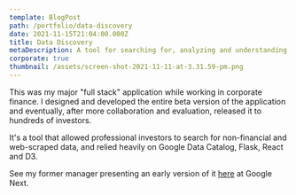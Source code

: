```yaml
---
template: BlogPost
path: /portfolio/data-discovery
date: 2021-11-15T21:04:00.000Z
title: Data Discovery
metaDescription: A tool for searching for, analyzing and understanding alt data.
corporate: true
thumbnail: /assets/screen-shot-2021-11-11-at-3.31.59-pm.png
---
```

This was my major "full stack" application while working in corporate finance. I designed and developed the entire beta version of the application and eventually, after more collaboration and evaluation, released it to hundreds of investors.

It's a tool that allowed professional investors to search for non-financial and web-scraped data, and relied heavily on Google Data Catalog, Flask, React and D3.

See my former manager presenting an early version of it [here](https://youtu.be/eUKqXZDXj78?t=1161) at Google Next.